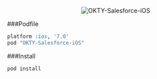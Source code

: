 <p align="center" >
  <img src="http://www.oktana.io/drive/okty-salesforce-ios.png" alt="OKTY-Salesforce-iOS" title="OKTY-Salesforce-iOS">
</p>

###Podfile
```ruby
platform :ios, '7.0'
pod "OKTY-Salesforce-iOS"
```

###Install
```ruby
pod install
```